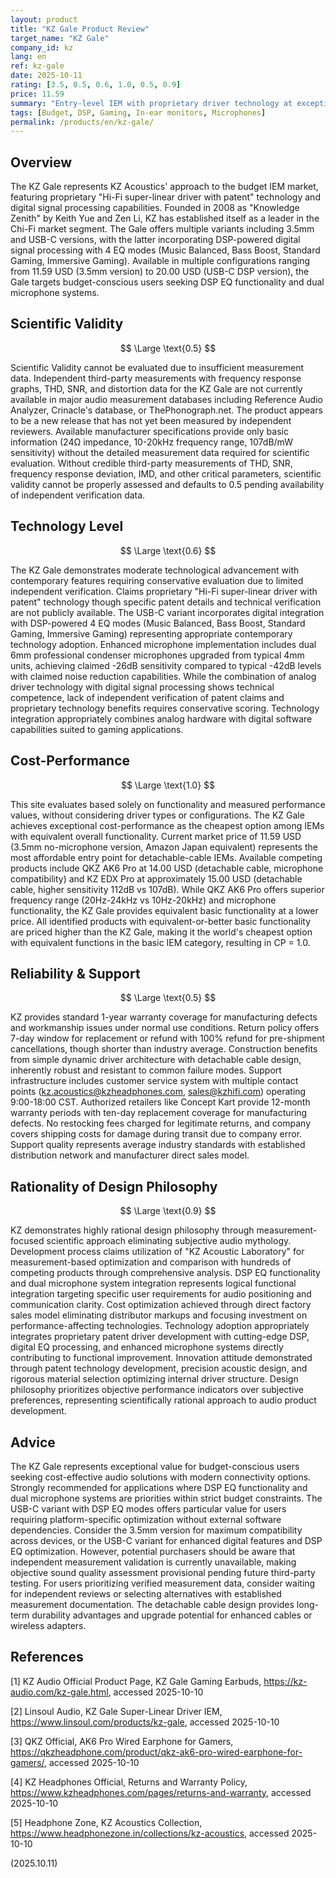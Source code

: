 ```yaml
---
layout: product
title: "KZ Gale Product Review"
target_name: "KZ Gale"
company_id: kz
lang: en
ref: kz-gale
date: 2025-10-11
rating: [3.5, 0.5, 0.6, 1.0, 0.5, 0.9]
price: 11.59
summary: "Entry-level IEM with proprietary driver technology at exceptional cost-performance, though lacking independent measurement validation."
tags: [Budget, DSP, Gaming, In-ear monitors, Microphones]
permalink: /products/en/kz-gale/
---
```

## Overview

The KZ Gale represents KZ Acoustics' approach to the budget IEM market, featuring proprietary "Hi-Fi super-linear driver with patent" technology and digital signal processing capabilities. Founded in 2008 as "Knowledge Zenith" by Keith Yue and Zen Li, KZ has established itself as a leader in the Chi-Fi market segment. The Gale offers multiple variants including 3.5mm and USB-C versions, with the latter incorporating DSP-powered digital signal processing with 4 EQ modes (Music Balanced, Bass Boost, Standard Gaming, Immersive Gaming). Available in multiple configurations ranging from 11.59 USD (3.5mm version) to 20.00 USD (USB-C DSP version), the Gale targets budget-conscious users seeking DSP EQ functionality and dual microphone systems.

## Scientific Validity

$$ \Large \text{0.5} $$

Scientific Validity cannot be evaluated due to insufficient measurement data. Independent third-party measurements with frequency response graphs, THD, SNR, and distortion data for the KZ Gale are not currently available in major audio measurement databases including Reference Audio Analyzer, Crinacle's database, or ThePhonograph.net. The product appears to be a new release that has not yet been measured by independent reviewers. Available manufacturer specifications provide only basic information (24Ω impedance, 10-20kHz frequency range, 107dB/mW sensitivity) without the detailed measurement data required for scientific evaluation. Without credible third-party measurements of THD, SNR, frequency response deviation, IMD, and other critical parameters, scientific validity cannot be properly assessed and defaults to 0.5 pending availability of independent verification data.

## Technology Level

$$ \Large \text{0.6} $$

The KZ Gale demonstrates moderate technological advancement with contemporary features requiring conservative evaluation due to limited independent verification. Claims proprietary "Hi-Fi super-linear driver with patent" technology though specific patent details and technical verification are not publicly available. The USB-C variant incorporates digital integration with DSP-powered 4 EQ modes (Music Balanced, Bass Boost, Standard Gaming, Immersive Gaming) representing appropriate contemporary technology adoption. Enhanced microphone implementation includes dual 6mm professional condenser microphones upgraded from typical 4mm units, achieving claimed -26dB sensitivity compared to typical -42dB levels with claimed noise reduction capabilities. While the combination of analog driver technology with digital signal processing shows technical competence, lack of independent verification of patent claims and proprietary technology benefits requires conservative scoring. Technology integration appropriately combines analog hardware with digital software capabilities suited to gaming applications.

## Cost-Performance

$$ \Large \text{1.0} $$

This site evaluates based solely on functionality and measured performance values, without considering driver types or configurations. The KZ Gale achieves exceptional cost-performance as the cheapest option among IEMs with equivalent overall functionality. Current market price of 11.59 USD (3.5mm no-microphone version, Amazon Japan equivalent) represents the most affordable entry point for detachable-cable IEMs. Available competing products include QKZ AK6 Pro at 14.00 USD (detachable cable, microphone compatibility) and KZ EDX Pro at approximately 15.00 USD (detachable cable, higher sensitivity 112dB vs 107dB). While QKZ AK6 Pro offers superior frequency range (20Hz-24kHz vs 10Hz-20kHz) and microphone functionality, the KZ Gale provides equivalent basic functionality at a lower price. All identified products with equivalent-or-better basic functionality are priced higher than the KZ Gale, making it the world's cheapest option with equivalent functions in the basic IEM category, resulting in CP = 1.0.

## Reliability & Support

$$ \Large \text{0.5} $$

KZ provides standard 1-year warranty coverage for manufacturing defects and workmanship issues under normal use conditions. Return policy offers 7-day window for replacement or refund with 100% refund for pre-shipment cancellations, though shorter than industry average. Construction benefits from simple dynamic driver architecture with detachable cable design, inherently robust and resistant to common failure modes. Support infrastructure includes customer service system with multiple contact points (kz.acoustics@kzheadphones.com, sales@kzhifi.com) operating 9:00-18:00 CST. Authorized retailers like Concept Kart provide 12-month warranty periods with ten-day replacement coverage for manufacturing defects. No restocking fees charged for legitimate returns, and company covers shipping costs for damage during transit due to company error. Support quality represents average industry standards with established distribution network and manufacturer direct sales model.

## Rationality of Design Philosophy

$$ \Large \text{0.9} $$

KZ demonstrates highly rational design philosophy through measurement-focused scientific approach eliminating subjective audio mythology. Development process claims utilization of "KZ Acoustic Laboratory" for measurement-based optimization and comparison with hundreds of competing products through comprehensive analysis. DSP EQ functionality and dual microphone system integration represents logical functional integration targeting specific user requirements for audio positioning and communication clarity. Cost optimization achieved through direct factory sales model eliminating distributor markups and focusing investment on performance-affecting technologies. Technology adoption appropriately integrates proprietary patent driver development with cutting-edge DSP, digital EQ processing, and enhanced microphone systems directly contributing to functional improvement. Innovation attitude demonstrated through patent technology development, precision acoustic design, and rigorous material selection optimizing internal driver structure. Design philosophy prioritizes objective performance indicators over subjective preferences, representing scientifically rational approach to audio product development.

## Advice

The KZ Gale represents exceptional value for budget-conscious users seeking cost-effective audio solutions with modern connectivity options. Strongly recommended for applications where DSP EQ functionality and dual microphone systems are priorities within strict budget constraints. The USB-C variant with DSP EQ modes offers particular value for users requiring platform-specific optimization without external software dependencies. Consider the 3.5mm version for maximum compatibility across devices, or the USB-C variant for enhanced digital features and DSP EQ optimization. However, potential purchasers should be aware that independent measurement validation is currently unavailable, making objective sound quality assessment provisional pending future third-party testing. For users prioritizing verified measurement data, consider waiting for independent reviews or selecting alternatives with established measurement documentation. The detachable cable design provides long-term durability advantages and upgrade potential for enhanced cables or wireless adapters.

## References

[1] KZ Audio Official Product Page, KZ Gale Gaming Earbuds, https://kz-audio.com/kz-gale.html, accessed 2025-10-10

[2] Linsoul Audio, KZ Gale Super-Linear Driver IEM, https://www.linsoul.com/products/kz-gale, accessed 2025-10-10

[3] QKZ Official, AK6 Pro Wired Earphone for Gamers, https://qkzheadphone.com/product/qkz-ak6-pro-wired-earphone-for-gamers/, accessed 2025-10-10

[4] KZ Headphones Official, Returns and Warranty Policy, https://www.kzheadphones.com/pages/returns-and-warranty, accessed 2025-10-10

[5] Headphone Zone, KZ Acoustics Collection, https://www.headphonezone.in/collections/kz-acoustics, accessed 2025-10-10

(2025.10.11)